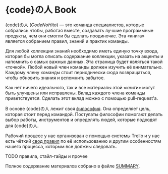 {code}の人 Book
===============

{code}の人 (_CodeNoHito_) &mdash; это команда специалистов, которые собрались
чтобы, работая вместе, создавать лучшие программные продукты, чем они смогли бы
сделать поодиночке.
Эта «книга» является собранием правил, знаний и практик команды.

Для любой коллекции знаний необходимо иметь единую точку входа, которая бы могла
описать содержание коллекции, указать на акценты и напомнить о самых важных
данных. Эта страница будет являться такой «точкой». Любой новый член команды
должен изучить её внимательно. Каждому члену команды стоит периодически сюда
возвращаться, чтобы обновить знания и вспомнить забытое.

Как нет ничего идеального, так и все материалы этой «книги» могут быть улучшены
или исправлены. Вклад каждого члена команды приветствуется. Сделать этот вклад
можно с помощью pull-request'а.

В основе {code}の人 лежит своя [философия](philosophy.md). Она определяет
цель, которая стоит перед командой. Постулаты философии помогают делать выбор
работы, инструментов и определять людей, которые подходят для {code}の人.

Рабочий процесс у нас организован с помощью системы Trello и у нас есть чёткий
[свод правил](rules/trello.md) по её использованию и другим особенностям нашего
процесса, которым все должны следовать.

TODO правила, стайл-гайды и прочее

Полное содержание материалов собрано в файле [SUMMARY](SUMMARY.md).
